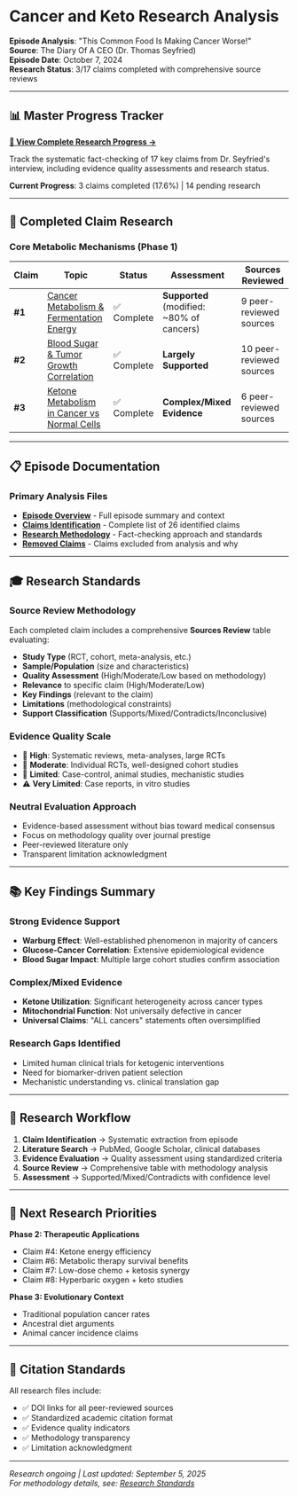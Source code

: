 # Cancer and Keto Research Analysis

**Episode Analysis**: "This Common Food Is Making Cancer Worse!"  
**Source**: The Diary Of A CEO (Dr. Thomas Seyfried)  
**Episode Date**: October 7, 2024  
**Research Status**: 3/17 claims completed with comprehensive source reviews

---

## 📊 Master Progress Tracker

**[🎯 View Complete Research Progress →](research/master-progress-tracker.md)**

Track the systematic fact-checking of 17 key claims from Dr. Seyfried's interview, including evidence quality assessments and research status.

**Current Progress**: 3 claims completed (17.6%) | 14 pending research

---

## 🔬 Completed Claim Research

### Core Metabolic Mechanisms (Phase 1)

| Claim | Topic | Status | Assessment | Sources Reviewed |
|-------|-------|--------|------------|------------------|
| **#1** | [Cancer Metabolism & Fermentation Energy](research/claim-01-cancer-metabolism.md) | ✅ Complete | **Supported** (modified: ~80% of cancers) | 9 peer-reviewed sources |
| **#2** | [Blood Sugar & Tumor Growth Correlation](research/claim-02-blood-sugar-tumor-growth.md) | ✅ Complete | **Largely Supported** | 10 peer-reviewed sources |
| **#3** | [Ketone Metabolism in Cancer vs Normal Cells](research/claim-03-ketone-metabolism.md) | ✅ Complete | **Complex/Mixed Evidence** | 6 peer-reviewed sources |

---

## 📋 Episode Documentation

### Primary Analysis Files
- **[Episode Overview](cancer-and-keto.md)** - Full episode summary and context
- **[Claims Identification](claims.md)** - Complete list of 26 identified claims
- **[Research Methodology](research.md)** - Fact-checking approach and standards
- **[Removed Claims](removed-claims.md)** - Claims excluded from analysis and why

---

## 🎓 Research Standards

### Source Review Methodology
Each completed claim includes a comprehensive **Sources Review** table evaluating:

- **Study Type** (RCT, cohort, meta-analysis, etc.)
- **Sample/Population** (size and characteristics)
- **Quality Assessment** (High/Moderate/Low based on methodology)
- **Relevance** to specific claim (High/Moderate/Low)
- **Key Findings** (relevant to the claim)
- **Limitations** (methodological constraints)
- **Support Classification** (Supports/Mixed/Contradicts/Inconclusive)

### Evidence Quality Scale
- 🥇 **High**: Systematic reviews, meta-analyses, large RCTs
- 🥈 **Moderate**: Individual RCTs, well-designed cohort studies  
- 🥉 **Limited**: Case-control, animal studies, mechanistic studies
- ⚠️ **Very Limited**: Case reports, in vitro studies

### Neutral Evaluation Approach
- Evidence-based assessment without bias toward medical consensus
- Focus on methodology quality over journal prestige
- Peer-reviewed literature only
- Transparent limitation acknowledgment

---

## 📚 Key Findings Summary

### Strong Evidence Support
- **Warburg Effect**: Well-established phenomenon in majority of cancers
- **Glucose-Cancer Correlation**: Extensive epidemiological evidence
- **Blood Sugar Impact**: Multiple large cohort studies confirm association

### Complex/Mixed Evidence  
- **Ketone Utilization**: Significant heterogeneity across cancer types
- **Mitochondrial Function**: Not universally defective in cancer
- **Universal Claims**: "ALL cancers" statements often oversimplified

### Research Gaps Identified
- Limited human clinical trials for ketogenic interventions
- Need for biomarker-driven patient selection
- Mechanistic understanding vs. clinical translation gap

---

## 🔄 Research Workflow

1. **Claim Identification** → Systematic extraction from episode
2. **Literature Search** → PubMed, Google Scholar, clinical databases  
3. **Evidence Evaluation** → Quality assessment using standardized criteria
4. **Source Review** → Comprehensive table with methodology analysis
5. **Assessment** → Supported/Mixed/Contradicts with confidence level

---

## 🚀 Next Research Priorities

**Phase 2: Therapeutic Applications**
- Claim #4: Ketone energy efficiency 
- Claim #6: Metabolic therapy survival benefits
- Claim #7: Low-dose chemo + ketosis synergy
- Claim #8: Hyperbaric oxygen + keto studies

**Phase 3: Evolutionary Context** 
- Traditional population cancer rates
- Ancestral diet arguments
- Animal cancer incidence claims

---

## 📄 Citation Standards

All research files include:
- ✅ DOI links for all peer-reviewed sources
- ✅ Standardized academic citation format  
- ✅ Evidence quality indicators
- ✅ Methodology transparency
- ✅ Limitation acknowledgment

---

*Research ongoing | Last updated: September 5, 2025*  
*For methodology details, see: [Research Standards](../../llm-review-sources-instructions.md)*
